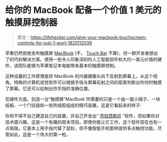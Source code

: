 # 给你的 MacBook 配备一个价值 1 美元的触摸屏控制器

> 原文：<https://lifehacker.com/give-your-macbook-touchscreen-controls-for-just-1-wort-1825112039>

苹果仍然拒绝发布触摸屏 [MacBook](https://lifehacker.com/dont-buy-an-apple-laptop-until-the-new-macbook-air-come-1823519381) (不， [Touch Bar](https://lifehacker.com/fix-your-touch-bar-with-this-app-1823463782) 不算)，但一群开发者想出了的巧妙解决方案。使用一些令人印象深刻的人工智能软件和大约一美元价值的硬件，该团队能够为苹果笔记本电脑带来基本的触摸屏控制。



这种设置的工作原理是将 MacBook 的内置摄像头向下反射到屏幕上。从这个视角，特殊的计算机视觉软件可以根据手指与屏幕反射之间的距离判断出你何时触摸了屏幕。它还可以绘制出你手指的准确位置。

在硬件方面，创造一台“触摸屏”MacBook 所需要的只是一个由一面小镜子、一块纸板、一个门铰链和一些热熔胶组成的精巧装置。这是它看起来的样子:

你将不得不自己建造自己的装置，并自己开发出“ [项目西斯廷](https://github.com/bijection/sistine) ”软件，但如果你对技术感兴趣，这是一个有趣的周末项目。即使你能让它工作，这个软件现在也有一点局限。它基本上用手指代替了鼠标，但不像智能手机那样提供多点触控功能。尽管如此，这是一个伟大的第一枪。